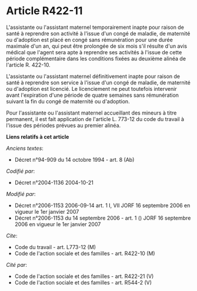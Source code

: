 # Article R422-11

L'assistante ou l'assistant maternel temporairement inapte pour raison de santé à reprendre son activité à l'issue d'un congé
de maladie, de maternité ou d'adoption est placé en congé sans rémunération pour une durée maximale d'un an, qui peut être
prolongée de six mois s'il résulte d'un avis médical que l'agent sera apte à reprendre ses activités à l'issue de cette
période complémentaire dans les conditions fixées au deuxième alinéa de l'article R. 422-10.

L'assistante ou l'assistant maternel définitivement inapte pour raison de santé à reprendre son service à l'issue d'un congé
de maladie, de maternité ou d'adoption est licencié. Le licenciement ne peut toutefois intervenir avant l'expiration d'une
période de quatre semaines sans rémunération suivant la fin du congé de maternité ou d'adoption.

Pour l'assistante ou l'assistant maternel accueillant des mineurs à titre permanent, il est fait application de l'article L.
773-12 du code du travail à l'issue des périodes prévues au premier alinéa.

**Liens relatifs à cet article**

_Anciens textes_:

  - Décret n°94-909 du 14 octobre 1994 - art. 8 (Ab)

_Codifié par_:

  - Décret n°2004-1136 2004-10-21

_Modifié par_:

  - Décret n°2006-1153 2006-09-14 art. 1 I, VII JORF 16 septembre 2006 en vigueur le 1er janvier 2007
  - Décret n°2006-1153 du 14 septembre 2006 - art. 1 () JORF 16 septembre 2006 en vigueur le 1er janvier 2007

_Cite_:

  - Code du travail - art. L773-12 (M)
  - Code de l'action sociale et des familles - art. R422-10 (M)

_Cité par_:

  - Code de l'action sociale et des familles - art. R422-21 (V)
  - Code de l'action sociale et des familles - art. R544-2 (V)
